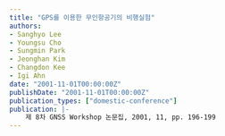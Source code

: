 ```yaml
---
title: "GPS를 이용한 무인항공기의 비행실험"
authors:
- Sanghyo Lee
- Youngsu Cho
- Sungmin Park
- Jeonghan Kim
- Changdon Kee
- Igi Ahn
date: "2001-11-01T00:00:00Z"
publishDate: "2001-11-01T00:00:00Z"
publication_types: ["domestic-conference"]
publication: |-
    제 8차 GNSS Workshop 논문집, 2001, 11, pp. 196-199
---
```

